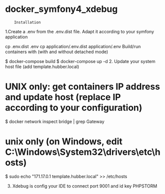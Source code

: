 # docker_symfony4_xdebug

        Installation
	
1.Create a .env from the .env.dist file. Adapt it according to your symfony application

cp .env.dist .env
cp application/.env.dist application/.env
Build/run containers with (with and without detached mode)

$ docker-compose build
$ docker-compose up -d
2. Update your system host file (add template.hubber.local)

# UNIX only: get containers IP address and update host (replace IP according to your configuration)
$ docker network inspect bridge | grep Gateway

# unix only (on Windows, edit C:\Windows\System32\drivers\etc\hosts)
$ sudo echo "171.17.0.1 template.hubber.local" >> /etc/hosts

3. Xdebug is config your IDE to connect port 9001 and id key PHPSTORM
